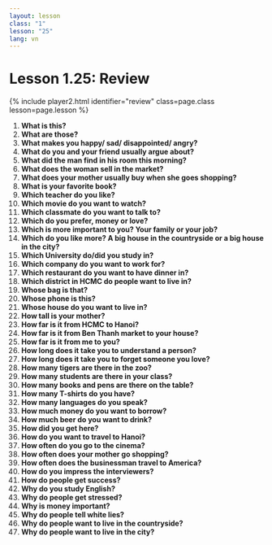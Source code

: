 ```yaml
---
layout: lesson
class: "1"
lesson: "25"
lang: vn
---
```



# Lesson 1.25: Review


{% include player2.html identifier="review" class=page.class lesson=page.lesson %}

1. **What is this?**
2. **What are those?**
3. **What makes you happy/ sad/ disappointed/ angry?**
4. **What do you and your friend usually argue about?**
5. **What did the man find in his room this morning?**
6.  **What does the woman sell in the market?**
7.  **What does your mother usually buy when she goes shopping?** 
8. **What is your favorite book?**
9.  **Which teacher do you like?**
10.  **Which movie do you want to watch?**
11.  **Which classmate do you want to talk to?**
12. **Which do you prefer, money or love?**
13. **Which is more important to you? Your family or your job?**
14. **Which do you like more? A big house in the countryside or a big house in the city?**
15.  **Which University do/did you study in?**
16.  **Which company do you want  to work for?**
17.  **Which restaurant do you want to have dinner in?**
18. **Which district in HCMC do people want to live in?**
19.  **Whose bag is that?**
20.  **Whose phone is this?**
21.  **Whose house do you want to live in?**
22.  **How tall is your mother?**
23.  **How far is it from HCMC to Hanoi?**
24.  **How far is it from Ben Thanh market to your house?**
25.  **How far is it from me to you?**
26.  **How long does it take you to understand a person?**
27.  **How long does it take you to forget someone you love?**
28.  **How many tigers are there in the zoo?**
29.  **How many students are there in  your class?**
30.  **How many books and pens are there on the table?**
31.  **How many T-shirts do you have?**
32.  **How many languages do you speak?**
33.  **How much money do you want to borrow?**
34.  **How much beer do you want to drink?**
35.  **How did you get here?**
36.  **How do you want to travel to Hanoi?**
37.  **How often do you go to the cinema?**
38.  **How often does your mother go shopping?**
39.  **How often does the businessman travel to America?**
40.  **How do you impress the interviewers?**
41.  **How do people get success?**
42.  **Why do you study English?**
43.  **Why do people get stressed?**
44.  **Why is money important?**
45.  **Why do people tell white lies?**
46.  **Why do people want to live in the countryside?**
47.  **Why do people want to live in the city?** 